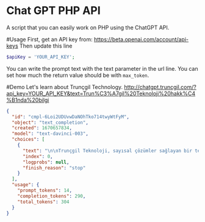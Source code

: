 # Chat GPT PHP API 
A script that you can easily work on PHP using the ChatGPT API.

#Usage
First, get an API key from:
https://beta.openai.com/account/api-keys
Then update this line
```php
$apiKey = 'YOUR_API_KEY';
```

You can write the prompt text with the text parameter in the url line.
You can set how much the return value should be with ```max_token```.

#Demo
Let's learn about Trunçgil Technology.
http://chatgpt.truncgil.com/?api_key=YOUR_API_KEY&text=Trun%C3%A7gil%20Teknoloji%20hakk%C4%B1nda%20bilgi

```json
{
  "id": "cmpl-6Loi2UDUvwDaNOhTko714twyWtFyM",
  "object": "text_completion",
  "created": 1670657834,
  "model": "text-davinci-003",
  "choices": [
    {
      "text": "\n\nTrunçgil Teknoloji, sayısal çözümler sağlayan bir teknoloji şirketidir. Şirket, sahip olduğu deneyim ve uzmanlıkla ürün ve hizmetler geliştirmektedir. Trunçgil Teknoloji, bulut bilişim, veri yönetimi, mobil çözümler, robotik, görüntü işleme, ölçeklenebilir kurumsal yazılımlar, ticari uygulamalar ve çoklu platformlar arasındaki her türlü alana hizmet sağlamaktadır. Bunların yanı sıra, Trunçgil Teknoloji, web sitesi ve uygulama geliştirme, makine öğrenimi ve tahmin modelleri, kurumsal ağ güvenliği, sanal gerçeklik, Artırılmış Gerçeklik ve nesnelerin interneti çözümleri sunmaktadır.",
      "index": 0,
      "logprobs": null,
      "finish_reason": "stop"
    }
  ],
  "usage": {
    "prompt_tokens": 14,
    "completion_tokens": 290,
    "total_tokens": 304
  }
}
```
